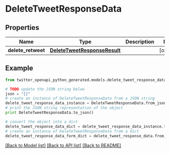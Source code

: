 # DeleteTweetResponseData


## Properties

Name | Type | Description | Notes
------------ | ------------- | ------------- | -------------
**delete_retweet** | [**DeleteTweetResponseResult**](DeleteTweetResponseResult.md) |  | [optional] 

## Example

```python
from twitter_openapi_python_generated.models.delete_tweet_response_data import DeleteTweetResponseData

# TODO update the JSON string below
json = "{}"
# create an instance of DeleteTweetResponseData from a JSON string
delete_tweet_response_data_instance = DeleteTweetResponseData.from_json(json)
# print the JSON string representation of the object
print DeleteTweetResponseData.to_json()

# convert the object into a dict
delete_tweet_response_data_dict = delete_tweet_response_data_instance.to_dict()
# create an instance of DeleteTweetResponseData from a dict
delete_tweet_response_data_form_dict = delete_tweet_response_data.from_dict(delete_tweet_response_data_dict)
```
[[Back to Model list]](../README.md#documentation-for-models) [[Back to API list]](../README.md#documentation-for-api-endpoints) [[Back to README]](../README.md)


